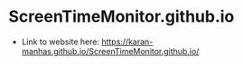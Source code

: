 # ScreenTimeMonitor.github.io

- Link to website here: https://karan-manhas.github.io/ScreenTimeMonitor.github.io/